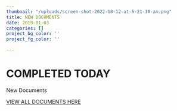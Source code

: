 ```yaml
---
thumbnail: "/uploads/screen-shot-2022-10-12-at-5-21-10-am.png"
title: NEW DOCUMENTS
date: 2019-01-03
categories: []
project_bg_color: ''
project_fg_color: ''

---
```

# **COMPLETED TODAY**

New Documents   
  
[VIEW ALL DOCUMENTS HERE](https://goal.com/ "VIEW ALL DOCUMENTS HERE")